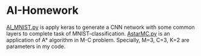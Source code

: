 # AI-Homework
[AI_MNIST.py](https://github.com/HKjoe/AI-Homework/blob/master/AI-MNIST.py) is apply keras to generate a CNN network with some common layers to complete task of MNIST-classification.
[AstarMC.py](https://github.com/HKjoe/AI-Homework/blob/master/AstarMC.py) is an application of A* algorithm in M-C problem. Specially, M=3, C=3, K=2 are parameters in my code.
